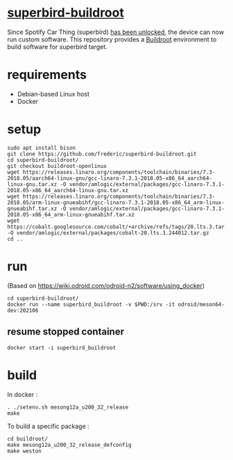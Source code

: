 # [superbird-buildroot](https://github.com/frederic/superbird-buildroot)

Since Spotify Car Thing (superbird) [has been unlocked](https://github.com/frederic/superbird-bulkcmd), the device can now run custom software.
This repository provides a [Buildroot](https://buildroot.org/) environment to build software for superbird target.

# requirements
- Debian-based Linux host
- Docker

# setup
```shell
sudo apt install bison
git clone https://github.com/frederic/superbird-buildroot.git
cd superbird-buildroot/
git checkout buildroot-openlinux
wget https://releases.linaro.org/components/toolchain/binaries/7.3-2018.05/aarch64-linux-gnu/gcc-linaro-7.3.1-2018.05-x86_64_aarch64-linux-gnu.tar.xz -O vendor/amlogic/external/packages/gcc-linaro-7.3.1-2018.05-x86_64_aarch64-linux-gnu.tar.xz
wget https://releases.linaro.org/components/toolchain/binaries/7.3-2018.05/arm-linux-gnueabihf/gcc-linaro-7.3.1-2018.05-x86_64_arm-linux-gnueabihf.tar.xz -O vendor/amlogic/external/packages/gcc-linaro-7.3.1-2018.05-x86_64_arm-linux-gnueabihf.tar.xz
wget https://cobalt.googlesource.com/cobalt/+archive/refs/tags/20.lts.3.tar.gz -O vendor/amlogic/external/packages/cobalt-20.lts.3.244012.tar.gz
cd ..
```

# run
(Based on https://wiki.odroid.com/odroid-n2/software/using_docker)
```shell
cd superbird-buildroot/
docker run --name superbird_buildroot -v $PWD:/srv -it odroid/meson64-dev:202106
```

## resume stopped container
```shell
docker start -i superbird_buildroot
```

# build
In docker :
```shell
. ./setenv.sh mesong12a_u200_32_release
make
```
To build a specific package :
```shell
cd buildroot/
make mesong12a_u200_32_release_defconfig
make weston
```
